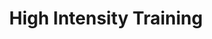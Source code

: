 ---
id: 2
title: High Intensity Training
slug: high-intensity-training
img: /high-intensity.jpeg
duration: 7 DAYS A WEEK
category: nutrition
discountedPrice: 89.99
fullPrice: 129.99
description: Ideal for advanced fitness people with busy schedules. In this 7 day split you will learn to make the most out of your time in the gym with an efficient total-body workouts. All workouts are designed to be flexible for working out at home.
---